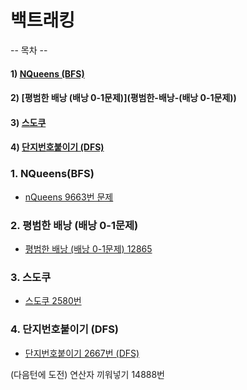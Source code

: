 # 백트래킹 
-- 목차 --
#### 1) [NQueens (BFS)](NQueens-(BFS))

#### 2) [평범한 배낭 (배낭 0-1문제)](평범한-배낭-(배낭 0-1문제))

#### 3) [스도쿠](스도쿠)

#### 4) [단지번호붙이기 (DFS)](단지번호붙이기-(DFS))




### 1. NQueens(BFS)

* [nQueens 9663번 문제](https://www.acmicpc.net/problem/9663)

### 2. 평범한 배낭 (배낭 0-1문제) 

* [평범한 배낭 (배낭 0-1문제) 12865](https://www.acmicpc.net/problem/12865)

### 3. 스도쿠 

* [스도쿠 2580번](https://www.acmicpc.net/problem/2580)


### 4. 단지번호붙이기 (DFS)

* [단지번호붙이기 2667번 (DFS)](https://www.acmicpc.net/problem/2667)


(다음턴에 도전) 연산자 끼워넣기 14888번
